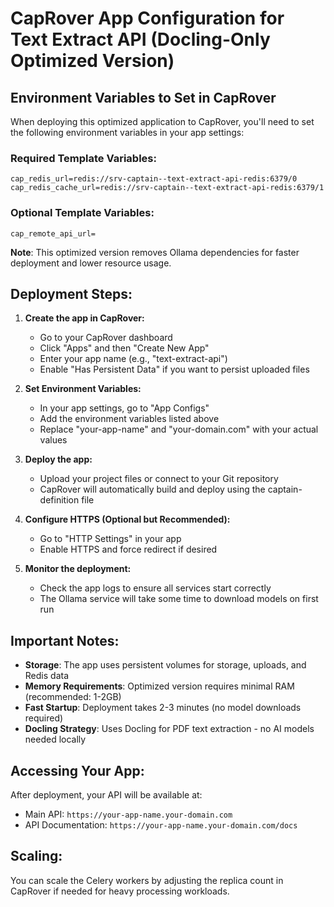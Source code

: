 # CapRover App Configuration for Text Extract API (Docling-Only Optimized Version)

## Environment Variables to Set in CapRover

When deploying this optimized application to CapRover, you'll need to set the following environment variables in your app settings:

### Required Template Variables:
```
cap_redis_url=redis://srv-captain--text-extract-api-redis:6379/0
cap_redis_cache_url=redis://srv-captain--text-extract-api-redis:6379/1
```

### Optional Template Variables:
```
cap_remote_api_url=
```

**Note**: This optimized version removes Ollama dependencies for faster deployment and lower resource usage.

## Deployment Steps:

1. **Create the app in CapRover:**
   - Go to your CapRover dashboard
   - Click "Apps" and then "Create New App"
   - Enter your app name (e.g., "text-extract-api")
   - Enable "Has Persistent Data" if you want to persist uploaded files

2. **Set Environment Variables:**
   - In your app settings, go to "App Configs"
   - Add the environment variables listed above
   - Replace "your-app-name" and "your-domain.com" with your actual values

3. **Deploy the app:**
   - Upload your project files or connect to your Git repository
   - CapRover will automatically build and deploy using the captain-definition file

4. **Configure HTTPS (Optional but Recommended):**
   - Go to "HTTP Settings" in your app
   - Enable HTTPS and force redirect if desired

5. **Monitor the deployment:**
   - Check the app logs to ensure all services start correctly
   - The Ollama service will take some time to download models on first run

## Important Notes:

- **Storage**: The app uses persistent volumes for storage, uploads, and Redis data
- **Memory Requirements**: Optimized version requires minimal RAM (recommended: 1-2GB)
- **Fast Startup**: Deployment takes 2-3 minutes (no model downloads required)
- **Docling Strategy**: Uses Docling for PDF text extraction - no AI models needed locally

## Accessing Your App:

After deployment, your API will be available at:
- Main API: `https://your-app-name.your-domain.com`
- API Documentation: `https://your-app-name.your-domain.com/docs`

## Scaling:

You can scale the Celery workers by adjusting the replica count in CapRover if needed for heavy processing workloads.
